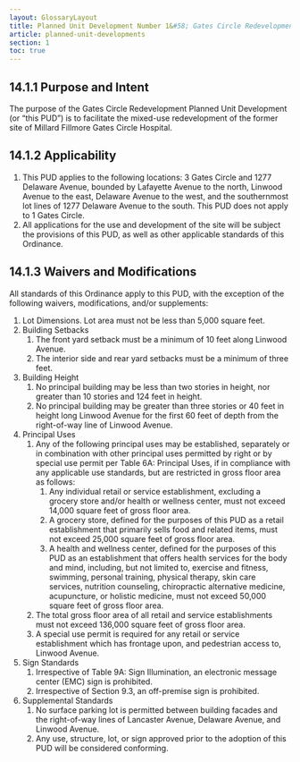 ```yaml
---
layout: GlossaryLayout
title: Planned Unit Development Number 1&#58; Gates Circle Redevelopment
article: planned-unit-developments
section: 1
toc: true
---
```


## 14.1.1 Purpose and Intent

The purpose of the Gates Circle Redevelopment Planned Unit Development (or “this PUD”) is to facilitate the mixed-use redevelopment of the former site of Millard Fillmore Gates Circle Hospital.

## 14.1.2 Applicability

1. This PUD applies to the following locations: 3 Gates Circle and 1277 Delaware Avenue, bounded by Lafayette Avenue to the north,
   Linwood Avenue to the east, Delaware Avenue to the west, and the southernmost lot lines of 1277 Delaware Avenue to the south. This PUD does not apply to 1 Gates Circle.
2. All applications for the use and development of the site will be subject the provisions of this PUD, as well as other applicable standards of this Ordinance.

## 14.1.3 Waivers and Modifications

All standards of this Ordinance apply to this PUD, with the exception of the following waivers, modifications, and/or supplements:

1. Lot Dimensions. Lot area must not be less than 5,000 square feet.
2. Building Setbacks
   1. The front yard setback must be a minimum of 10 feet along Linwood Avenue.
   2. The interior side and rear yard setbacks must be a minimum of three feet.
3. Building Height
   1. No principal building may be less than two stories in height, nor greater than 10 stories and 124 feet in height.
   2. No principal building may be greater than three stories or 40 feet in height long Linwood Avenue for the first 60 feet of depth from the right-of-way line of Linwood Avenue.
4. Principal Uses
   1. Any of the following principal uses may be established, separately or in combination with other principal uses permitted by right or by special use permit per Table 6A: Principal Uses, if in compliance with any applicable use standards, but are restricted in gross floor area as follows:
      1. Any individual retail or service establishment, excluding a grocery store and/or health or wellness center, must not exceed 14,000 square feet of gross floor area.
      2. A grocery store, defined for the purposes of this PUD as a retail establishment that primarily sells food and related items, must not exceed 25,000 square feet of gross floor area.
      3. A health and wellness center, defined for the purposes of this PUD as an establishment that offers health services for the body and mind, including, but not limited to, exercise and fitness, swimming, personal training, physical therapy, skin care services, nutrition counseling, chiropractic alternative medicine, acupuncture, or holistic medicine, must not exceed 50,000 square feet of gross floor area.
   2. The total gross floor area of all retail and service establishments must not exceed 136,000 square feet of gross floor area.
   3. A special use permit is required for any retail or service establishment which has frontage upon, and pedestrian access to, Linwood Avenue.
5. Sign Standards
   1. Irrespective of Table 9A: Sign Illumination, an electronic message center (EMC) sign is prohibited.
   2. Irrespective of Section 9.3, an off-premise sign is prohibited.
6. Supplemental Standards
   1. No surface parking lot is permitted between building facades and the right-of-way lines of Lancaster Avenue, Delaware Avenue, and Linwood Avenue.
   2. Any use, structure, lot, or sign approved prior to the adoption of this PUD will be considered conforming.
